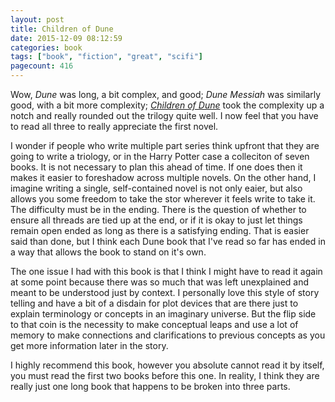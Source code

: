```yaml
---
layout: post
title: Children of Dune
date: 2015-12-09 08:12:59
categories: book
tags: ["book", "fiction", "great", "scifi"]
pagecount: 416
---
```


Wow, *Dune* was long, a bit complex, and good; *Dune Messiah* was
similarly good, with a bit more complexity; [*Children of Dune*][child-amazon]
took the complexity up a notch and really rounded out the trilogy
quite well. I now feel that you have to read all three to really
appreciate the first novel.

I wonder if people who write multiple part series think upfront that
they are going to write a triology, or in the Harry Potter case a colleciton
of seven books. It is not necessary to plan this ahead of time. If one does then
it makes it easier to foreshadow across multiple novels. On the other hand,
I imagine writing a single, self-contained novel is not only eaier, but also
allows you some freedom to take the stor wherever it feels write to take it.
The difficulty must be in the ending. There is the question of whether to
ensure all threads are tied up at the end, or if it is okay to just let things
remain open ended as long as there is a satisfying ending. That is easier
said than done, but I think each Dune book that I've read so far has ended
in a way that allows the book to stand on it's own.

The one issue I had with this book is that I think I might have to read it
again at some point because there was so much that was left unexplained
and meant to be understood just by context. I personally love this style
of story telling and have a bit of a disdain for plot devices that are
there just to explain terminology or concepts in an imaginary universe.
But the flip side to that coin is the necessity to make conceptual leaps
and use a lot of memory to make connections and clarifications to previous
concepts as you get more information later in the story.

I highly recommend this book, however you absolute cannot read it by itself,
you must read the first two books before this one. In reality, I think
they are really just one long book that happens to be broken into three parts.

[child-amazon]:  http://amzn.com/0441104029 

